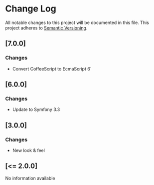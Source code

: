 # Change Log
All notable changes to this project will be documented in this file.
This project adheres to [Semantic Versioning](http://semver.org/).

## [7.0.0]
### Changes
* Convert CoffeeScript to EcmaScript 6`

## [6.0.0]
### Changes
* Update to Symfony 3.3

## [3.0.0]
### Changes
* New look & feel

## [<= 2.0.0]
No information available
